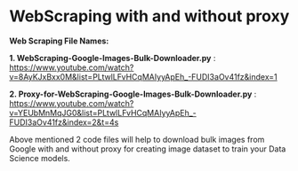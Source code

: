 # WebScraping with and without proxy

**Web Scraping File Names:**

**1. WebScraping-Google-Images-Bulk-Downloader.py** : https://www.youtube.com/watch?v=8AyKJxBxx0M&list=PLtwlLFvHCqMAIyyApEh_-FUDI3aOv41fz&index=1

**2. Proxy-for-WebScraping-Google-Images-Bulk-Downloader.py** : https://www.youtube.com/watch?v=YEUbMnMqJG0&list=PLtwlLFvHCqMAIyyApEh_-FUDI3aOv41fz&index=2&t=4s

Above mentioned 2 code files will help to download bulk images from Google with and without proxy for creating image dataset to train your Data Science models.
